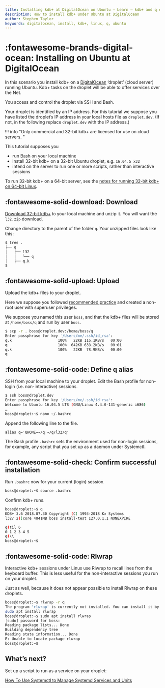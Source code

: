 ```yaml
---
title: Installing kdb+ at DigitalOcean on Ubuntu – Learn – kdb+ and q documentation
description: How to install kdb+ under Ubuntu at DigitalOcean
author: Stephen Taylor
keywords: digitalocean, install, kdb+, linux, q, ubuntu
---
```

# :fontawesome-brands-digital-ocean: Installing on Ubuntu at DigitalOcean



In this scenario you install kdb+ on a [DigitalOcean](https://www.digitalocean.com/) ‘droplet’ (cloud server) running Ubuntu. 
Kdb+ tasks on the droplet will be able to offer services over the Net.

You access and control the droplet via SSH and Bash.

Your droplet is identified by an IP address.
For this tutorial we suppose you have listed the droplet’s IP address in your local hosts file as `droplet.dev`. 
(If not, in the following replace `droplet.dev` with the IP address.)

!!! info "Only commercial and 32-bit kdb+ are licensed for use on cloud servers. "

This tutorial supposes you 

-   run Bash on your local machine
-   install 32-bit kdb+ on a 32-bit Ubuntu droplet, e.g. `16.04.5 x32`
-   intend on the server to run one or more scripts, rather than interactive sessions

To run 32-bit kdb+ on a 64-bit server, see the [notes for running 32-bit kdb+ on 64-bit Linux](linux.md#64-bit-or-32-bit).


## :fontawesome-solid-download: Download

[Download 32-bit kdb+](https://kx.com/connect-with-us/download/) to your local machine and unzip it. 
You will want the `l32.zip` download. 

Change directory to the parent of the folder `q`.
Your unzipped files look like this: 

```txt
$ tree .
├── q
│   ├── l32
│   │   └── q
│   ├── q.k
$
```


## :fontawesome-solid-upload: Upload

Upload the kdb+ files to your droplet. 

Here we suppose you followed [recommended practice](https://www.digitalocean.com/community/tutorials/initial-server-setup-with-ubuntu-16-04) and created a non-root user with superuser privileges. 

We suppose you named this user `boss`, 
and that the kdb+ files will be stored at `/home/boss/q` and run by user `boss`.

```bash
$ scp -r . boss@droplet.dev:/home/boss/q
Enter passphrase for key '/Users/me/.ssh/id_rsa':
q.k                     100%   22KB 116.1KB/s   00:00
q                       100%  642KB 638.2KB/s   00:01
q.k                     100%   22KB  78.9KB/s   00:00
q
```


## :fontawesome-solid-code: Define q alias

SSH from your local machine to your droplet. 
Edit the Bash profile for non-login (i.e. non-interactive) sessions. 

```bash
$ ssh boss@droplet.dev
Enter passphrase for key '/Users/me/.ssh/id_rsa':
Welcome to Ubuntu 16.04.5 LTS (GNU/Linux 4.4.0-131-generic i686)
…
boss@droplet:~$ nano ~/.bashrc
```

Append the following line to the file.

```txt
alias q='QHOME=~/q ~/q/l32/q'
```

The Bash profile `.bashrc` sets the environment used for non-login sessions, for example, any script that you set up as a daemon under Systemctl. 


## :fontawesome-solid-check: Confirm successful installation

Run `.bashrc` now for your current (login) session.

```bash
boss@droplet:~$ source .bashrc
```

Confirm kdb+ runs.

```bash
boss@droplet:~$ q
KDB+ 3.6 2018.07.30 Copyright (C) 1993-2018 Kx Systems
l32/ 2()core 4041MB boss install-test 127.0.1.1 NONEXPIRE

q)til 6
0 1 2 3 4 5
q)\\
boss@droplet:~$
```


## :fontawesome-solid-code: Rlwrap

Interactive kdb+ sessions under Linux use Rlwrap to recall lines from the keyboard buffer. 
This is less useful for the non-interactive sessions you run on your droplet. 

Just as well, because it does not appear possible to install Rlwrap on these droplets.

```bash
boss@droplet:~$ rlwrap -r q
The program 'rlwrap' is currently not installed. You can install it by typing:
sudo apt install rlwrap
boss@droplet:~$ sudo apt install rlwrap
[sudo] password for boss:
Reading package lists... Done
Building dependency tree
Reading state information... Done
E: Unable to locate package rlwrap
boss@droplet:~$
```


## <i class="far fa-hand-point-right"></i> What’s next?

Set up a script to run as a service on your droplet:

[How To Use Systemctl to Manage Systemd Services and Units](https://cloudsupport.digitalocean.com/s/#none|ka21N000000Cp7aQAC)

